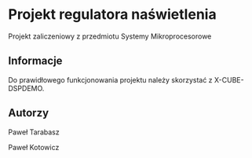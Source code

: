 # Projekt regulatora naświetlenia

Projekt zaliczeniowy z przedmiotu Systemy Mikroprocesorowe

## Informacje

Do prawidłowego funkcjonowania projektu należy skorzystać z X-CUBE-DSPDEMO.

## Autorzy

Paweł Tarabasz

Paweł Kotowicz

